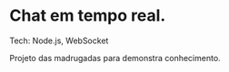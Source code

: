 # Chat em tempo real.
Tech: Node.js, WebSocket

Projeto das madrugadas para demonstra conhecimento.
